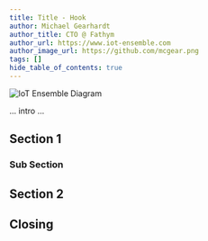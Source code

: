 ```yaml
---
title: Title - Hook
author: Michael Gearhardt
author_title: CTO @ Fathym
author_url: https://www.iot-ensemble.com
author_image_url: https://github.com/mcgear.png
tags: []
hide_table_of_contents: true
---
```


![IoT Ensemble Diagram](/img/iot-ensemble-diagram.png)

... intro ...

## Section 1

### Sub Section

## Section 2

## Closing
